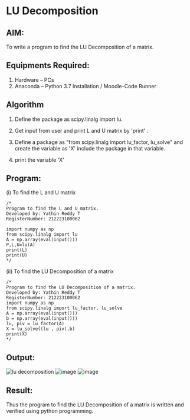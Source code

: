 # LU Decomposition 

## AIM:
To write a program to find the LU Decomposition of a matrix.

## Equipments Required:
1. Hardware – PCs
2. Anaconda – Python 3.7 Installation / Moodle-Code Runner

## Algorithm
1. Define the package as scipy.linalg import lu.

2. Get input from user and print L and U matrix by 'print' .

3. Define a package as "from scipy.linalg import lu_factor, lu_solve" and create the variable as 'X' include the package in that variable.

4. print the variable 'X'

## Program:
(i) To find the L and U matrix
```
/*
Program to find the L and U matrix.
Developed by: Yathin Reddy T
RegisterNumber: 212223100062

import numpy as np
from scipy.linalg import lu
A = np.array(eval(input()))
P,L,U=lu(A)
print(L)
print(U) 
*/
```
(ii) To find the LU Decomposition of a matrix
```
/*
Program to find the LU Decomposition of a matrix.
Developed by: Yathin Reddy T
RegisterNumber: 212223100062
import numpy as np
from scipy.linalg import lu_factor, lu_solve
A = np.array(eval(input()))
b = np.array(eval(input()))
lu, piv = lu_factor(A)
X = lu_solve((lu , piv),b)
print(X) 
*/
```

## Output:
![lu decomposition]()
![image](https://github.com/user-attachments/assets/c10732e7-ea01-420d-b87a-af5fac54c149)
![image](https://github.com/user-attachments/assets/7e5a9ae7-0d31-454e-a097-213dc637450a)


## Result:
Thus the program to find the LU Decomposition of a matrix is written and verified using python programming.

